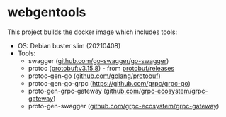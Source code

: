 # webgentools

This project builds the docker image which includes tools:

* OS: Debian buster slim (20210408)
* Tools:
    * swagger ([github.com/go-swagger/go-swagger][go-swagger])
    * protoc ([protobuf:v3.15.8][protobuf]) - from [protobuf/releases][protobuf-releases]
    * protoc-gen-go ([github.com/golang/protobuf][proto-gen-go])
    * protoc-gen-go-grpc (https://github.com/grpc/grpc-go)
    * proto-gen-grpc-gateway ([github.com/grpc-ecosystem/grpc-gateway][grpc-gateway])
    * proto-gen-swagger ([github.com/grpc-ecosystem/grpc-gateway][grpc-gateway])

[go-swagger]:https://github.com/go-swagger/go-swagger
[protobuf]:https://github.com/protocolbuffers/protobuf/releases/tag/v3.15.8
[protobuf-releases]:https://github.com/protocolbuffers/protobuf/releases
[proto-gen-go]:https://github.com/protocolbuffers/protobuf-go
[grpc-gateway]:https://github.com/grpc-ecosystem/grpc-gateway
